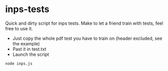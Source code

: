 # inps-tests

Quick and dirty script for inps tests.
Make to let a friend train with tests, feel free to use it.

- Just copy the whole pdf test you have to train on (header excluded, see the example)
- Past it in test.txt
- Launch the script
```
node inps.js
```
